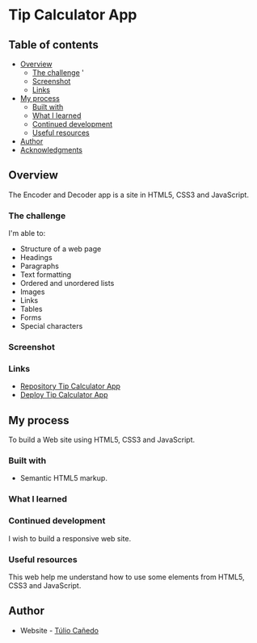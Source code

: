 # Tip Calculator App

## Table of contents

- [Overview](#overview)
  - [The challenge](#the-challenge) '
  - [Screenshot](#screenshot)
  - [Links](#links)
- [My process](#my-process)
  - [Built with](#built-with)
  - [What I learned](#what-i-learned)
  - [Continued development](#continued-development)
  - [Useful resources](#useful-resources)
- [Author](#author)
- [Acknowledgments](#acknowledgments)

## Overview
The Encoder and Decoder app is a site in HTML5, CSS3 and JavaScript.

### The challenge

I'm able to:

- Structure of a web page
- Headings
- Paragraphs
- Text formatting
- Ordered and unordered lists
- Images 
- Links
- Tables
- Forms
- Special characters

### Screenshot


### Links

- [Repository Tip Calculator App](https://github.com/tuliocanedo/Tip-calculator-app)
- [Deploy Tip Calculator App](https://github.com/tuliocanedo/Tip-calculator-app)

## My process

To build a Web site using HTML5, CSS3 and JavaScript.

### Built with

- Semantic HTML5 markup.

### What I learned


### Continued development

I wish to build a responsive web site.

### Useful resources

This web help me understand how to use some elements from HTML5, CSS3 and JavaScript.

## Author

- Website - [Túlio Cañedo](https://github.com/tuliocanedo)

